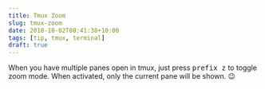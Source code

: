 ```yaml
---
title: Tmux Zoom
slug: tmux-zoom
date: 2018-10-02T08:41:38+10:00
tags: [tip, tmux, terminal]
draft: true
---
```


When you have multiple panes open in tmux, just press <kbd>prefix z</kbd> to
toggle zoom mode. When activated, only the current pane will be shown.
:wink:
